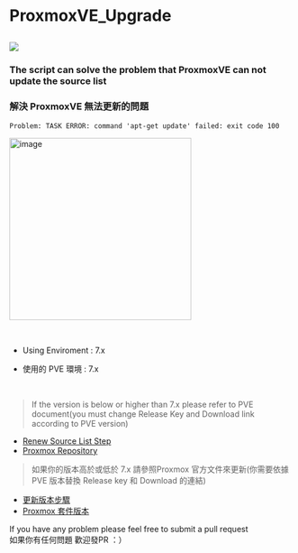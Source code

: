 # ProxmoxVE_Upgrade
![](https://www.proxmox.com/images/proxmox/logos/mediakit-proxmox-server-solutions-logos-dark.svg)
---

### The script can solve the problem that ProxmoxVE can not update the source list

### 解決 ProxmoxVE 無法更新的問題
```
Problem: TASK ERROR: command 'apt-get update' failed: exit code 100
```
<img width="323" alt="image" src="https://github.com/kevinjone25/ProxmoxVE_Upgrade/assets/64208218/33a08288-49f5-4080-9680-5e150ddb5426">



&nbsp;

- Using Enviroment : 7.x

- 使用的 PVE 環境 : 7.x

&nbsp;

>If the version is below or higher than 7.x please refer to PVE document(you must change Release Key and Download link according to PVE version)
  - [Renew Source List Step](https://pve.proxmox.com/wiki/Install_Proxmox_VE_on_Debian_Stretch)
  - [Proxmox Repository](https://pve.proxmox.com/wiki/Package_Repositories)
>如果你的版本高於或低於 7.x 請參照Proxmox 官方文件來更新(你需要依據 PVE 版本替換 Release key 和 Download 的連結)
  - [更新版本步驟](https://pve.proxmox.com/wiki/Install_Proxmox_VE_on_Debian_Stretch)
  - [Proxmox 套件版本](https://pve.proxmox.com/wiki/Package_Repositories)

If you have any problem please feel free to submit a pull request  
如果你有任何問題 歡迎發PR ：）
